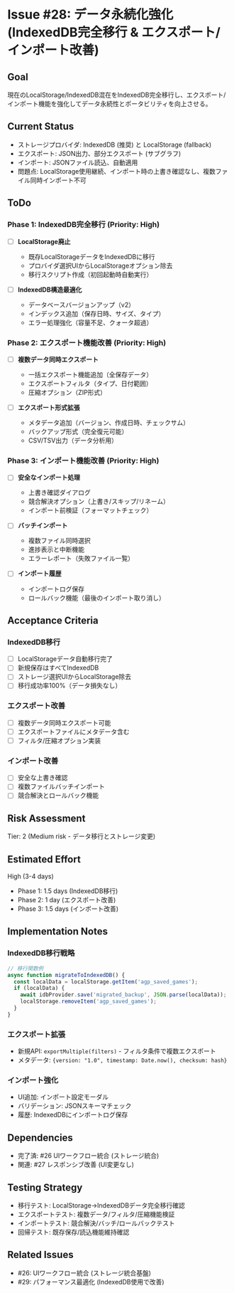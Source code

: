 # Issue #28: データ永続化強化 (IndexedDB完全移行 & エクスポート/インポート改善)

## Goal

現在のLocalStorage/IndexedDB混在をIndexedDB完全移行し、エクスポート/インポート機能を強化してデータ永続性とポータビリティを向上させる。

## Current Status

- ストレージプロバイダ: IndexedDB (推奨) と LocalStorage (fallback)
- エクスポート: JSON出力、部分エクスポート (サブグラフ)
- インポート: JSONファイル読込、自動適用
- 問題点: LocalStorage使用継続、インポート時の上書き確認なし、複数ファイル同時インポート不可

## ToDo

### Phase 1: IndexedDB完全移行 (Priority: High)

- [ ] **LocalStorage廃止**
  - 既存LocalStorageデータをIndexedDBに移行
  - プロバイダ選択UIからLocalStorageオプション除去
  - 移行スクリプト作成（初回起動時自動実行）

- [ ] **IndexedDB構造最適化**
  - データベースバージョンアップ（v2）
  - インデックス追加（保存日時、サイズ、タイプ）
  - エラー処理強化（容量不足、クォータ超過）

### Phase 2: エクスポート機能改善 (Priority: High)

- [ ] **複数データ同時エクスポート**
  - 一括エクスポート機能追加（全保存データ）
  - エクスポートフィルタ（タイプ、日付範囲）
  - 圧縮オプション（ZIP形式）

- [ ] **エクスポート形式拡張**
  - メタデータ追加（バージョン、作成日時、チェックサム）
  - バックアップ形式（完全復元可能）
  - CSV/TSV出力（データ分析用）

### Phase 3: インポート機能改善 (Priority: High)

- [ ] **安全なインポート処理**
  - 上書き確認ダイアログ
  - 競合解決オプション（上書き/スキップ/リネーム）
  - インポート前検証（フォーマットチェック）

- [ ] **バッチインポート**
  - 複数ファイル同時選択
  - 進捗表示と中断機能
  - エラーレポート（失敗ファイル一覧）

- [ ] **インポート履歴**
  - インポートログ保存
  - ロールバック機能（最後のインポート取り消し）

## Acceptance Criteria

### IndexedDB移行
- [ ] LocalStorageデータ自動移行完了
- [ ] 新規保存はすべてIndexedDB
- [ ] ストレージ選択UIからLocalStorage除去
- [ ] 移行成功率100%（データ損失なし）

### エクスポート改善
- [ ] 複数データ同時エクスポート可能
- [ ] エクスポートファイルにメタデータ含む
- [ ] フィルタ/圧縮オプション実装

### インポート改善
- [ ] 安全な上書き確認
- [ ] 複数ファイルバッチインポート
- [ ] 競合解決とロールバック機能

## Risk Assessment

Tier: 2 (Medium risk - データ移行とストレージ変更)

## Estimated Effort

High (3-4 days)

- Phase 1: 1.5 days (IndexedDB移行)
- Phase 2: 1 day (エクスポート改善)
- Phase 3: 1.5 days (インポート改善)

## Implementation Notes

### IndexedDB移行戦略
```javascript
// 移行関数例
async function migrateToIndexedDB() {
  const localData = localStorage.getItem('agp_saved_games');
  if (localData) {
    await idbProvider.save('migrated_backup', JSON.parse(localData));
    localStorage.removeItem('agp_saved_games');
  }
}
```

### エクスポート拡張
- 新規API: `exportMultiple(filters)` - フィルタ条件で複数エクスポート
- メタデータ: `{version: "1.0", timestamp: Date.now(), checksum: hash}`

### インポート強化
- UI追加: インポート設定モーダル
- バリデーション: JSONスキーマチェック
- 履歴: IndexedDBにインポートログ保存

## Dependencies

- 完了済: #26 UIワークフロー統合 (ストレージ統合)
- 関連: #27 レスポンシブ改善 (UI変更なし)

## Testing Strategy

- 移行テスト: LocalStorage→IndexedDBデータ完全移行確認
- エクスポートテスト: 複数データ/フィルタ/圧縮機能検証
- インポートテスト: 競合解決/バッチ/ロールバックテスト
- 回帰テスト: 既存保存/読込機能維持確認

## Related Issues

- #26: UIワークフロー統合 (ストレージ統合基盤)
- #29: パフォーマンス最適化 (IndexedDB使用で改善)
